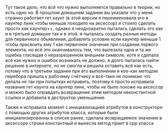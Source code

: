 Тут такое дело, что всё что нужно выполняется правильно в теории, но есть одно но. 
В прошлом домашнем задании вы указали что у меня странно работает гет каунт
(в этой версии я переименовала его в каунтер линк чтобы меньше походило на
аксессор) и стоило сделать просто как каунтер++, однако я неоднократно пыталась
сделать это как и в третьей домашке так и в этой. я пыталась создать разные
методы для первичного обьявления, добавлять условие если каунтер меньше 1
чтобы присвоить ему 1 как первичное значение при создании первого элемента,
но всё это оканчивалось тем, что вылезала одна и та же ошибка гласящая о
неразрешенном внешнем символе, хотя я сделала всё как нужно и ошибок
возникать не должно, я долго пыталась найти решение в интернете, но не
смогла и решила оставить всё как есть, потому что в третьем задании при
его выполнении я кое-как методом перебора пришла к рабочему счётчику и 
всё-таки не понимаю что делала не так при попытках исправить, поэтому я просто
исправила название гет каунта на каунтер линк, чтобы не было похоже на аксессор
и можно было оправдать возвращение этим методом неконстантной ссылки и добавила
в деструктор уменьшение

Также я исправила момент с инициализацией атрибутов в конструкторе с помощью
других атрибутов класса, которые были инициализированны в списке ранее,
сделала возвращаемое значение в аксессоре строки константный и вынесла
метод принт в срр класса